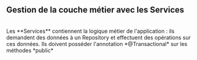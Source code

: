 ## Gestion de la couche métier avec les Services
<br />
Les **Services** contiennent la logique métier de l'application : ils demandent des données à un Repository et effectuent des opérations sur ces données.
Ils doivent posséder l'annotation *@Transactional* sur les méthodes *public* 